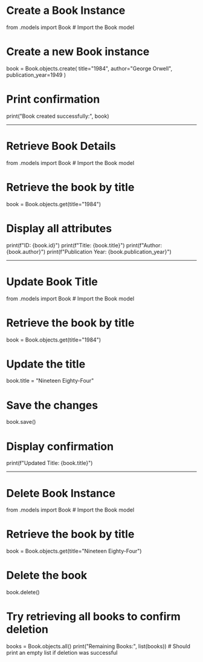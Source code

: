 # Create a Book Instance

from .models import Book  # Import the Book model

# Create a new Book instance
book = Book.objects.create(
    title="1984",
    author="George Orwell",
    publication_year=1949
)

# Print confirmation

print("Book created successfully:", book)

-------------

# Retrieve Book Details


from .models import Book  # Import the Book model

# Retrieve the book by title
book = Book.objects.get(title="1984")

# Display all attributes
print(f"ID: {book.id}")
print(f"Title: {book.title}")
print(f"Author: {book.author}")
print(f"Publication Year: {book.publication_year}")

-------------

# Update Book Title


from .models import Book  # Import the Book model

# Retrieve the book by title
book = Book.objects.get(title="1984")

# Update the title
book.title = "Nineteen Eighty-Four"

# Save the changes
book.save()

# Display confirmation
print(f"Updated Title: {book.title}")

--------------

# Delete Book Instance

from .models import Book  # Import the Book model

# Retrieve the book by title
book = Book.objects.get(title="Nineteen Eighty-Four")

# Delete the book
book.delete()

# Try retrieving all books to confirm deletion
books = Book.objects.all()
print("Remaining Books:", list(books))  # Should print an empty list if deletion was successful
